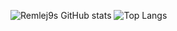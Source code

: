 ![Remlej9s GitHub stats](https://github-readme-stats.vercel.app/api?username=remlej9&show_icons=true)
![Top Langs](https://github-readme-stats.vercel.app/api/top-langs/?username=remlej9&layout=compact)
